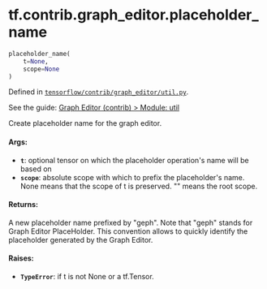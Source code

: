 <div itemscope itemtype="http://developers.google.com/ReferenceObject">
<meta itemprop="name" content="tf.contrib.graph_editor.placeholder_name" />
</div>

# tf.contrib.graph_editor.placeholder_name

``` python
placeholder_name(
    t=None,
    scope=None
)
```



Defined in [`tensorflow/contrib/graph_editor/util.py`](https://www.tensorflow.org/code/tensorflow/contrib/graph_editor/util.py).

See the guide: [Graph Editor (contrib) > Module: util](../../../../../api_guides/python/contrib.graph_editor.md#Module_util)

Create placeholder name for the graph editor.

#### Args:

* <b>`t`</b>: optional tensor on which the placeholder operation's name will be based
    on
* <b>`scope`</b>: absolute scope with which to prefix the placeholder's name. None
    means that the scope of t is preserved. "" means the root scope.

#### Returns:

A new placeholder name prefixed by "geph". Note that "geph" stands for
  Graph Editor PlaceHolder. This convention allows to quickly identify the
  placeholder generated by the Graph Editor.

#### Raises:

* <b>`TypeError`</b>: if t is not None or a tf.Tensor.